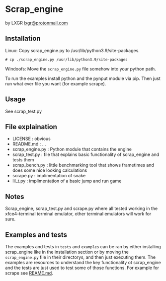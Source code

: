 # Scrap_engine
by LXGR <lxgr@protonmail.com>

## Installation
Linux:
Copy scrap_engine.py to /usr/lib/python3.9/site-packages.
```shell
# cp ./scrap_engine.py /usr/lib/python3.9/site-packages
```

Windoofs:
Move the ```scrap_engine.py``` file somehow into your python path.

To run the examples install python and the pynput module via pip. Then just run what ever file you want (for example scrape).

## Usage
See scrap_test.py

## File explaination
- LICENSE : obvious
- README.md : ...
- scrap_engine.py : Python module that contains the engine
- scrap_test.py : file that explains basic functionality of scrap_engine and tests them
- scrap_bench.py : little benchmarking tool that shows frametimes and does some nice looking calculations
- scrape.py : implimentation of snake
- lil_t.py : implimentation of a basic jump and run game

## Notes
Scrap_engine, scrap_test.py and scrape.py where all tested working in the xfce4-terminal terminal emulator, other terminal emulators will work for sure.

## Examples and tests
The examples and tests in ```tests``` and ```examples``` can be ran by either installing scrap_engine like in the installation section or by moving the ```scrap_engine.py``` file in their directorys, and then just executing them.
The examples are resources to understand the key functionality ot scrap_engine and the tests are just used to test some of those functions.
For example for scrape see [REAME.md](examples/README.md).
